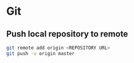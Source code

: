 # Git

## Push local repository to remote

```bash
git remote add origin <REPOSITORY URL>
git push -u origin master
```
